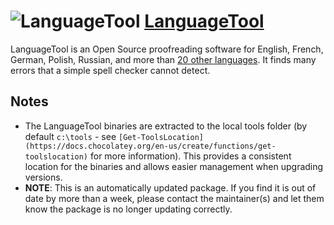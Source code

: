 # ![LanguageTool](https://cdn.jsdelivr.net/gh/pauby/ChocoPackages@8df3772/icons/languagetool.png "LanguageTool Logo") [LanguageTool](https://chocolatey.org/packages/languagetool)

LanguageTool is an Open Source proofreading software for English, French, German, Polish, Russian, and more than [20 other languages](https://languagetool.org/languages/). It finds many errors that a simple spell checker cannot detect.

## Notes

* The LanguageTool binaries are extracted to the local tools folder (by default `c:\tools` - see `[Get-ToolsLocation](https://docs.chocolatey.org/en-us/create/functions/get-toolslocation)` for more information). This provides a consistent location for the binaries and allows easier management when upgrading versions.
* **NOTE**: This is an automatically updated package. If you find it is out of date by more than a week, please contact the maintainer(s) and let them know the package is no longer updating correctly.
